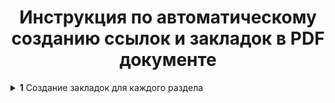 <h1 align="center">Инструкция по автоматическому созданию ссылок и закладок в PDF документе</h1>

  <details>
  <p>
    <summary>
      <b>1</b> Создание закладок для каждого раздела
    </summary>
      <p>
        <b>1.1</b> Первым делом создаём адекватный стиль заголовка. Переходим во вкладку "Главная". В разделе "Стили" снизу справа нажимаем зночок <img src="https://github.com/Mr-Krabs95/links_and_bookmarks_PDF/blob/adding_screenshots/screenshots/icons/icon1.png" ->                 "Создать стиль".<br>
        <img src="https://github.com/Mr-Krabs95/links_and_bookmarks_PDF/blob/adding_screenshots/screenshots/1.1.png">
      </p>
      <p>
        <b>1.2</b> В появившемся окне "Создание стиля" вводим следующие значения: <br>
        Имя: Закладки PDF<br>
        Стиль: Абзаца<br>
        Основан на стиле: Обычный<br>
        Стиль следующего абзаца: Обычный<br>
        Форматирование: Times New Roman, 12, <b>Ж</b>, Авто, выравнивание по ширине, междустрочный интервал - одинарный, междустрочное расстояние - минимальное<br>
        Ставим галочку "Добавить в коллекцию стилей"<br>
        <img src="https://github.com/Mr-Krabs95/links_and_bookmarks_PDF/blob/adding_screenshots/screenshots/1.2.png">
      </p>
      <p>
        <b>1.3</b> Далее нажимаем "Формат" -> "Абзац..." <img src="https://github.com/Mr-Krabs95/links_and_bookmarks_PDF/blob/adding_screenshots/screenshots/icons/icon2.png"><br>
        В открывшемся окне следующие настройки:<br>
        Уровень: Уровень 1<br>
        Отступы первая строка: отступ на 1.25 см и нажимаем Ok -> Ok.<br>
        <img src="https://github.com/Mr-Krabs95/links_and_bookmarks_PDF/blob/adding_screenshots/screenshots/1.3.png">
      </p>
</details> 
